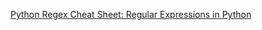 
[Python Regex Cheat Sheet: Regular Expressions in Python](https://www.dataquest.io/blog/regex-cheatsheet/)
